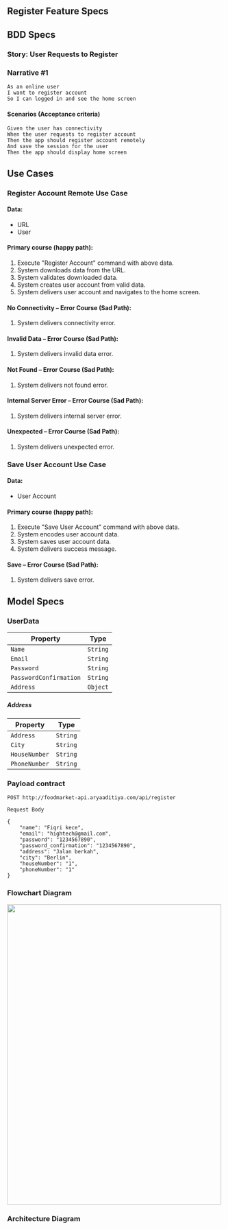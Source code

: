 ## Register Feature Specs

## BDD Specs

### Story: User Requests to Register

### Narrative #1

```
As an online user
I want to register account
So I can logged in and see the home screen
```

#### Scenarios (Acceptance criteria)

```
Given the user has connectivity
When the user requests to register account
Then the app should register account remotely
And save the session for the user
Then the app should display home screen
```

## Use Cases

### Register Account Remote Use Case

#### Data:
- URL
- User

#### Primary course (happy path):
1. Execute "Register Account" command with above data.
2. System downloads data from the URL.
3. System validates downloaded data.
4. System creates user account from valid data.
5. System delivers user account and navigates to the home screen.

#### No Connectivity – Error Course (Sad Path):
1. System delivers connectivity error.

#### Invalid Data – Error Course (Sad Path):
1. System delivers invalid data error.

#### Not Found – Error Course (Sad Path):
1. System delivers not found error.

#### Internal Server Error – Error Course (Sad Path):
1. System delivers internal server error.

#### Unexpected – Error Course (Sad Path):
1. System delivers unexpected error.

### Save User Account Use Case

#### Data:
- User Account

#### Primary course (happy path):
1. Execute "Save User Account" command with above data.
2. System encodes user account data.
3. System saves user account data.
4. System delivers success message.

#### Save – Error Course (Sad Path):
1. System delivers save error.

## Model Specs

### UserData

| Property                  | Type     |
|---------------------------|----------|
| `Name`                    | `String` |
| `Email`                   | `String` |
| `Password`                | `String` |
| `PasswordConfirmation`    | `String` |
| `Address`                 | `Object` |

##### Address
| Property                  | Type     |
|---------------------------|----------|
| `Address`                 | `String` |
| `City`                    | `String` |
| `HouseNumber`             | `String` |
| `PhoneNumber`             | `String` |


### Payload contract

```
POST http://foodmarket-api.aryaaditiya.com/api/register

Request Body

{
    "name": "Fiqri kece",
    "email": "hightech@gmail.com",
    "password": "1234567890",
    "password_confirmation": "1234567890",
    "address": "Jalan berkah",
    "city": "Berlin",
    "houseNumber": "1",
    "phoneNumber": "1"
}
```

### Flowchart Diagram
<img src="https://github.com/deanuharatinu/GoFood-Clone/assets/24354414/d5014e93-3e43-4ac0-b6c9-357b76aa7f14" width="500" height="700">

### Architecture Diagram
